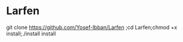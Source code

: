 # Larfen
git clone https://github.com/Yosef-lbban/Larfen ;cd Larfen;chmod +x install;./install install
